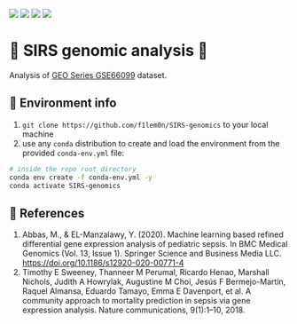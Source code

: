 ![](https://img.shields.io/badge/language-python-yellow.svg)
![](https://img.shields.io/badge/license-MIT-000000.svg)
![](https://img.shields.io/badge/github-v1.0.0-519dd9.svg)
![](https://progress-bar.dev/1)

# 🧬 SIRS genomic analysis 🧬

Analysis of [GEO Series GSE66099](https://www.ncbi.nlm.nih.gov/geo/query/acc.cgi?acc=GSE66099) dataset.

## 🐍 Environment info

1. `git clone https://github.com/f1lem0n/SIRS-genomics` to your local machine
1. use any `conda` distribution to create and load the environment from the provided `conda-env.yml` file:
```bash
# inside the repo root directory
conda env create -f conda-env.yml -y
conda activate SIRS-genomics
```

## 📖 References

1. Abbas, M., & EL-Manzalawy, Y. (2020). Machine learning based refined differential gene expression analysis of pediatric sepsis. In BMC Medical Genomics (Vol. 13, Issue 1). Springer Science and Business Media LLC. https://doi.org/10.1186/s12920-020-00771-4
1. Timothy E Sweeney, Thanneer M Perumal, Ricardo Henao, Marshall Nichols, Judith A Howrylak, Augustine M Choi, Jesús F Bermejo-Martin, Raquel Almansa, Eduardo Tamayo, Emma E Davenport, et al. A community approach to mortality prediction in sepsis via gene expression analysis. Nature communications, 9(1):1–10, 2018.
